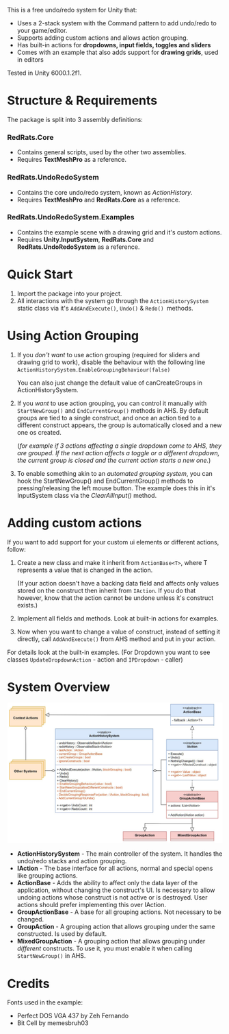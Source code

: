
This is a free undo/redo system for Unity that:

- Uses a 2-stack system with the Command pattern to add undo/redo to your game/editor.
- Supports adding custom actions and allows action grouping.
- Has built-in actions for **dropdowns, input fields, toggles and sliders**
- Comes with an example that also adds support for **drawing grids**, used in editors

Tested in Unity 6000.1.2f1.

# Structure & Requirements
The package is split into 3 assembly definitions:

### **RedRats.Core**
- Contains general scripts, used by the other two assemblies.
- Requires **TextMeshPro** as a reference.

### **RedRats.UndoRedoSystem**
  - Contains the core undo/redo system, known as _ActionHistory_.
  - Requires **TextMeshPro** and **RedRats.Core** as a reference.

### **RedRats.UndoRedoSystem.Examples**
- Contains the example scene with a drawing grid and it's custom actions.
- Requires **Unity.InputSystem**, **RedRats.Core** and **RedRats.UndoRedoSystem** as a reference.

# Quick Start

1. Import the package into your project.
2. All interactions with the system go through the `ActionHistorySystem` static class via it's `AddAndExecute()`, `Undo()` & `Redo() `methods.

# Using Action Grouping
1. If you _don't want_ to use action grouping (required for sliders and drawing grid to work), disable the behaviour with the following line
`ActionHistorySystem.EnableGroupingBehaviour(false)`

    You can also just change the default value of canCreateGroups in ActionHistorySystem.
2. If you _want_ to use action grouping, you can control it manually with `StartNewGroup()` and `EndCurrentGroup()` methods in AHS. By default groups are tied to a single construct, and once an action tied to a different construct appears, the group is automatically closed and a new one os created.

   (_for example if 3 actions affecting a single dropdown come to AHS, they are grouped. If the next action affects a toggle or a different dropdown, the current group is closed and the current action starts a new one._)
3. To enable something akin to an _automated grouping system_, you can hook the StartNewGroup() and EndCurrentGroup() methods to pressing/releasing the left mouse button. The example does this in it's InputSystem class via the _ClearAllInput()_ method.

# Adding custom actions
If you want to add support for your custom ui elements or different actions, follow:
1. Create a new class and make it inherit from `ActionBase<T>`, where T represents a value that is changed in the action.

   (If your action doesn't have a backing data field and affects only values stored on the construct then inherit from `IAction`. If you do that however, know that the action cannot be undone unless it's construct exists.)

2. Implement all fields and methods. Look at built-in actions for examples.

3. Now when you want to change a value of construct, instead of setting it directly, call `AddAndExecute()` from AHS method and put in your action.

For details look at the built-in examples. (For Dropdown you want to see classes `UpdateDropdownAction` - action and `IPDropdown` - caller) 

# System Overview

![Undo/Redo class diagram](Images/UndoRedo_class_diagram.jpg)
- **ActionHistorySystem** - The main controller of the system. It handles the undo/redo stacks and action grouping.
- **IAction** - The base interface for all actions, normal and special opens like grouping actions.
- **ActionBase** - Adds the ability to affect only the data layer of the application, without changing the construct's UI. Is necessary to allow undoing actions whose construct is not active or is destroyed. User actions should prefer implementing this over IAction.
- **GroupActionBase** - A base for all grouping actions. Not necessary to be changed.
- **GroupAction** - A grouping action that allows grouping under the same constructed. Is used by default.
- **MixedGroupAction** - A grouping action that allows grouping under _different_ constructs. To use it, you must enable it when calling `StartNewGroup()` in AHS.

# Credits
Fonts used in the example:

- Perfect DOS VGA 437 by Zeh Fernando
- Bit Cell by memesbruh03